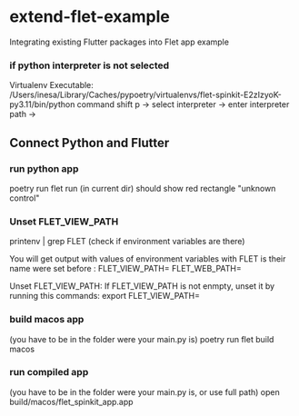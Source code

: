 
# extend-flet-example
Integrating existing Flutter packages into Flet app example

### if python interpreter is not selected
Virtualenv
Executable:     /Users/inesa/Library/Caches/pypoetry/virtualenvs/flet-spinkit-E2zIzyoK-py3.11/bin/python
command shift p -> select interpreter -> enter interpreter path -> <Executable>

## Connect Python and Flutter

### run python app
poetry run flet run (in current dir)
should show red rectangle "unknown control"

### Unset FLET_VIEW_PATH

printenv | grep FLET
(check if environment variables are there)

You will get output with values of environment variables with FLET is their name were set before :
FLET_VIEW_PATH=<path>
FLET_WEB_PATH=<path>

Unset FLET_VIEW_PATH:
If FLET_VIEW_PATH is not enmpty, unset it by running this commands:
export FLET_VIEW_PATH=

### build macos app
(you have to be in the folder were your main.py is)
poetry run flet build macos

### run compiled app
(you have to be in the folder were your main.py is, or use full path)
open build/macos/flet_spinkit_app.app
